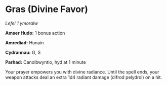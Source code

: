 # Gras (Divine Favor)

*Lefel 1 ymoralw*

**Amser Hudo:** 1 bonus action

**Amrediad:** Hunain

**Cydrannau:** G, S

**Parhad:** Canolbwyntio, hyd at 1 minute

Your prayer empowers you with divine radiance. Until the spell ends, your weapon attacks deal an extra 1d4 radiant damage (difrod pelydrol) on a hit.